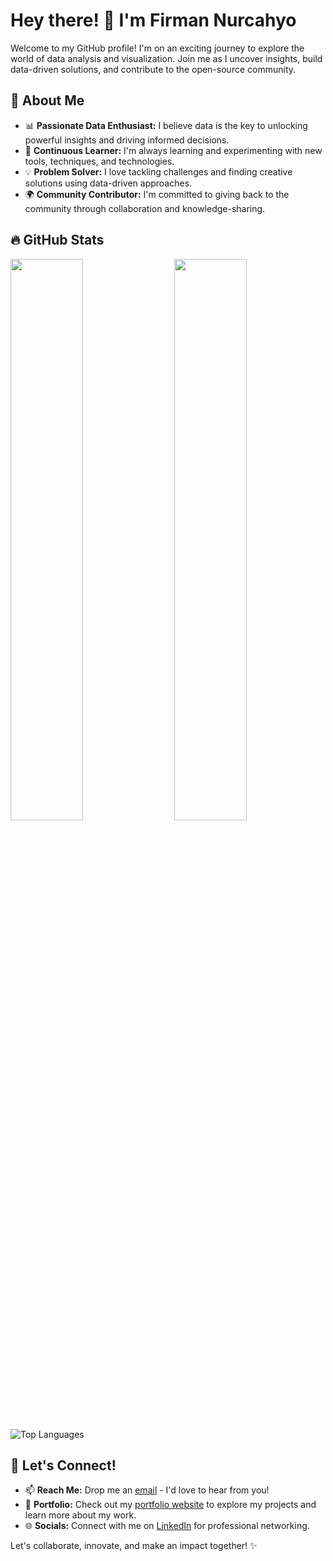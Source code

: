 # Hey there! 👋 I'm Firman Nurcahyo

Welcome to my GitHub profile! I'm on an exciting journey to explore the world of data analysis and visualization. Join me as I uncover insights, build data-driven solutions, and contribute to the open-source community.

## 🌟 About Me

- 📊 **Passionate Data Enthusiast:** I believe data is the key to unlocking powerful insights and driving informed decisions.
- 🚀 **Continuous Learner:** I'm always learning and experimenting with new tools, techniques, and technologies.
- 💡 **Problem Solver:** I love tackling challenges and finding creative solutions using data-driven approaches.
- 🌍 **Community Contributor:** I'm committed to giving back to the community through collaboration and knowledge-sharing.

## 🔥 GitHub Stats

<div>
  <img align="left" width="48%" src="https://github-readme-stats.vercel.app/api?username=EverdD&theme=radical&title_color=ff3068">
  <img align="right" width="48%" src="http://github-readme-streak-stats.herokuapp.com/?user=EverdD&theme=radical&date_format=M%20j%5B%2C%20Y%5D&ring=ff3068&fire=ff3068&sideNums=ff3068">
</div>


![Top Languages](https://github-readme-stats-eight-theta.vercel.app/api/top-langs/?username=EverdD&layout=compact&langs_count=8&hide_border=true)

## 🚀 Let's Connect!

- 📫 **Reach Me:** Drop me an [email](mailto:firman.cahyo.369@gmail.com) - I'd love to hear from you!
- 💼 **Portfolio:** Check out my [portfolio website](https://everdd.github.io) to explore my projects and learn more about my work.
- 🌐 **Socials:** Connect with me on [LinkedIn](https://www.linkedin.com/in/firman-nurcahyo) for professional networking.

Let's collaborate, innovate, and make an impact together! ✨
